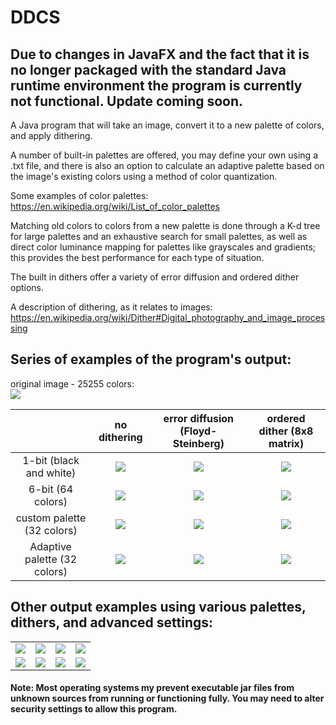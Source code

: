 # DDCS

## Due to changes in JavaFX and the fact that it is no longer packaged with the standard Java runtime environment the program is currently not functional. Update coming soon.

A Java program that will take an image, convert it to a new palette of colors, and apply dithering.

A number of built-in palettes are offered, you may define your own using a .txt file, and there is also an option to calculate an adaptive palette based on the image's existing colors using a method of color quantization.

Some examples of color palettes: https://en.wikipedia.org/wiki/List_of_color_palettes

Matching old colors to colors from a new palette is done through a K-d tree for large palettes and an exhaustive search for small palettes, as well as direct color luminance mapping for palettes like grayscales and gradients; this provides the best performance for each type of situation.

The built in dithers offer a variety of error diffusion and ordered dither options.

A description of dithering, as it relates to images: https://en.wikipedia.org/wiki/Dither#Digital_photography_and_image_processing


## Series of examples of the program's output: 

original image - 25255 colors:  
![](http://i.imgur.com/xAVwUMC.jpg)


|              |no dithering|error diffusion (Floyd-Steinberg)|ordered dither (8x8 matrix)|
|:---:|:---:|:---:|:---:|
|1-bit (black and white)|![](http://i.imgur.com/R8bWPA9.png)|![](http://i.imgur.com/RmcQZvW.png)|![](http://i.imgur.com/hwVXAOX.png)|
|6-bit (64 colors)|![](http://i.imgur.com/syg0tTP.png)|![](http://i.imgur.com/zORpVYo.png)|![](http://i.imgur.com/03XABGw.png)|
|custom palette (32 colors)|![](http://i.imgur.com/qoZOuys.png)|![](http://i.imgur.com/1xa9rBT.png)|![](http://i.imgur.com/suYYTv0.png)|
|Adaptive palette (32 colors)|![](http://i.imgur.com/Q3jhIkA.png)|![](http://i.imgur.com/bC04lIv.png)|![](http://i.imgur.com/S34ZtUw.png)|

## Other output examples using various palettes, dithers, and advanced settings:

|||||
|:---:|:---:|:---:|:---:|
|![](https://i.imgur.com/WOgIS0L.png)|![](https://i.imgur.com/2ot28jq.png)|![](https://i.imgur.com/qxn5zgM.png)|![](https://i.imgur.com/2dKaObP.png)|
|![](https://i.imgur.com/hSjc3qo.png)|![](https://i.imgur.com/ocCHp5W.png)|![](https://i.imgur.com/OhmKemh.png)|![](https://i.imgur.com/s1Kv77M.png)|



#### Note: Most operating systems my prevent executable jar files from unknown sources from running or functioning fully. You may need to alter security settings to allow this program.
